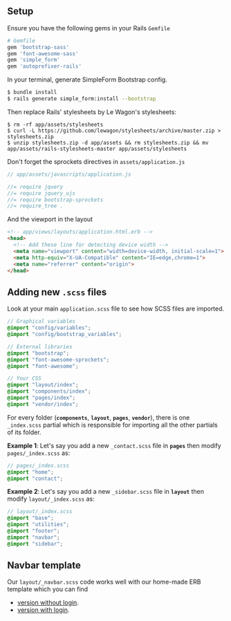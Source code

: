 ## Setup

Ensure you have the following gems in your Rails `Gemfile`

```ruby
# Gemfile
gem 'bootstrap-sass'
gem 'font-awesome-sass'
gem 'simple_form'
gem 'autoprefixer-rails'
```

In your terminal, generate SimpleForm Bootstrap config.

```bash
$ bundle install
$ rails generate simple_form:install --bootstrap
```

Then replace Rails' stylesheets by Le Wagon's stylesheets:

```
$ rm -rf app/assets/stylesheets
$ curl -L https://github.com/lewagon/stylesheets/archive/master.zip > stylesheets.zip
$ unzip stylesheets.zip -d app/assets && rm stylesheets.zip && mv app/assets/rails-stylesheets-master app/assets/stylesheets
```

Don't forget the sprockets directives in `assets/application.js`

```javascript
// app/assets/javascripts/application.js

//= require jquery
//= require jquery_ujs
//= require bootstrap-sprockets
//= require_tree .
```

And the viewport in the layout

```html
<!-- app/views/layouts/application.html.erb -->
<head>
  <!-- Add these line for detecting device width -->
  <meta name="viewport" content="width=device-width, initial-scale=1">
  <meta http-equiv="X-UA-Compatible" content="IE=edge,chrome=1">
  <meta name="referrer" content="origin">
</head>
```

## Adding new `.scss` files

Look at your main `application.scss` file to see how SCSS files are imported.

```scss
// Graphical variables
@import "config/variables";
@import "config/bootstrap_variables";

// External libraries
@import "bootstrap";
@import "font-awesome-sprockets";
@import "font-awesome";

// Your CSS
@import "layout/index";
@import "components/index";
@import "pages/index";
@import "vendor/index";
```

For every folder (**`components`**, **`layout`**, **`pages`**, **`vendor`**), there is one `_index.scss` partial which is responsible for importing all the other partials of its folder.

**Example 1**: Let's say you add a new `_contact.scss` file in **`pages`** then modify `pages/_index.scss` as:

```scss
// pages/_index.scss
@import "home";
@import "contact";
```

**Example 2**: Let's say you add a new `_sidebar.scss` file in **`layout`** then modify `layout/_index.scss` as:

```scss
// layout/_index.scss
@import "base";
@import "utilities";
@import "footer";
@import "navbar";
@import "sidebar";
```

## Navbar template

Our `layout/_navbar.scss` code works well with our home-made ERB template which you can find 

- [version without login](https://github.com/lewagon/awesome-navbars/blob/master/templates/_navbar_wagon_without_login.html.erb).
- [version with login](https://github.com/lewagon/awesome-navbars/blob/master/templates/_navbar_wagon.html.erb).

